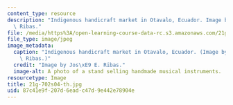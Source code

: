```yaml
---
content_type: resource
description: "Indigenous handicraft market in Otavalo, Ecuador. Image by Jos\xE9 E.\
  \ Ribas."
file: /media/https%3A/open-learning-course-data-rc.s3.amazonaws.com/21g-702-spanish-ii-spring-2004/87c41e9f207d6eadc47d9e442e78904e_21g-702s04-th.jpg
file_type: image/jpeg
image_metadata:
  caption: "Indigenous handicraft market in Otavalo, Ecuador. (Image by Jos\xE9 E.\
    \ Ribas.)"
  credit: "Image by Jos\xE9 E. Ribas."
  image-alt: A photo of a stand selling handmade musical instruments.
resourcetype: Image
title: 21g-702s04-th.jpg
uid: 87c41e9f-207d-6ead-c47d-9e442e78904e
---
```

